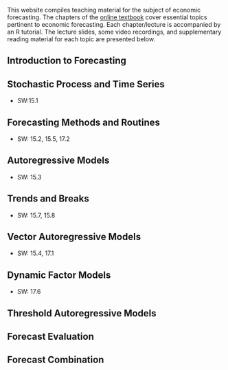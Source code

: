 This website compiles teaching material for the subject of economic forecasting. The chapters of the [online textbook](_docs_book/index) cover essential topics pertinent to economic forecasting. Each chapter/lecture is accompanied by an R tutorial. The lecture slides, some video recordings, and supplementary reading material for each topic are presented below.

## Introduction to Forecasting

## Stochastic Process and Time Series

- SW:15.1

## Forecasting Methods and Routines

- SW: 15.2, 15.5, 17.2

## Autoregressive Models

- SW: 15.3

## Trends and Breaks

- SW: 15.7, 15.8

## Vector Autoregressive Models

- SW: 15.4, 17.1

## Dynamic Factor Models

- SW: 17.6

## Threshold Autoregressive Models

## Forecast Evaluation

## Forecast Combination


